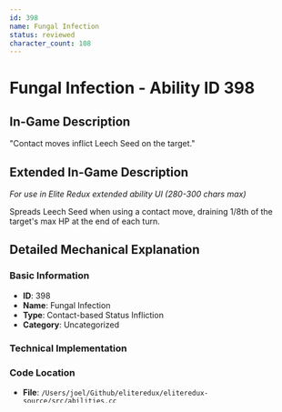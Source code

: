 ```yaml
---
id: 398
name: Fungal Infection
status: reviewed
character_count: 108
---
```


# Fungal Infection - Ability ID 398

## In-Game Description
"Contact moves inflict Leech Seed on the target."

## Extended In-Game Description
*For use in Elite Redux extended ability UI (280-300 chars max)*

Spreads Leech Seed when using a contact move, draining 1/8th of the target's max HP at the end of each turn.

## Detailed Mechanical Explanation

### Basic Information
- **ID**: 398
- **Name**: Fungal Infection
- **Type**: Contact-based Status Infliction
- **Category**: Uncategorized

### Technical Implementation

### Code Location
- **File**: `/Users/joel/Github/eliteredux/eliteredux-source/src/abilities.cc`
- **Lines**: 4104-4116
- **Function**: `FungalInfection`
- **Trigger**: `onAttacker`

### Implementation Details
```cpp
constexpr Ability FungalInfection = {
    .onAttacker = +[](ON_ATTACKER) -> int {
        CHECK(ShouldApplyOnHitAffect(target))
        CHECK_NOT(IS_BATTLER_OF_TYPE(target, TYPE_GRASS))
        CHECK_NOT(gStatuses3[target] & STATUS3_LEECHSEED)
        CHECK(IsMoveMakingContact(move, battler))

        gStatuses3[target] |= battler;
        gStatuses3[target] |= STATUS3_LEECHSEED;
        BattleScriptCall(BattleScript_AbsorbantActivated);
        return TRUE;
    },
};
```

### Activation Conditions
1. **Contact Required**: Only triggers when the user makes physical contact with moves
2. **Target Validation**: Must pass `ShouldApplyOnHitAffect(target)` check
3. **Type Immunity**: Grass-type Pokemon are immune to the effect
4. **Status Check**: Target must not already have Leech Seed status
5. **Move Contact**: Move must have the contact flag (`IsMoveMakingContact`)

### Status Applied
- **Effect**: `STATUS3_LEECHSEED`
- **Mechanics**: Standard Leech Seed effect - drains 1/8 of target's max HP each turn and heals the source
- **Duration**: Persists until target switches out
- **Battle Script**: Uses `BattleScript_AbsorbantActivated`

## Pokemon Distribution

### Primary Ability Holders
1. **Paras** (Species: SPECIES_PARAS)
   - Type: Bug/Grass
   - Stats: 45/75/65/50/90/25
   - Other Abilities: Opportunist, Hyper Aggressive
   - Innates: Effect Spore, Overcoat, Dry Skin

2. **Brute Bonnet** (Species: SPECIES_BRUTE_BONNET)
   - Type: Grass/Dark (Paradox Pokemon)
   - Stats: 111/127/99/79/99/55
   - Other Abilities: Adaptability, Mycelium Might
   - Innates: Protosynthesis, Regenerator, Solar Power

### Innate Ability Holders
1. **Mega Breloom** (Species: SPECIES_BRELOOM_MEGA)
   - Type: Grass/Fighting
   - Stats: 60/140/130/50/110/70
   - Other Abilities: Long Reach, Stamina, Avenger
   - Other Innates: Perfectionist, Technician

## Strategic Analysis

### Competitive Viability: Medium
Fungal Infection offers consistent passive damage and healing, making it valuable for bulky Pokemon that frequently make contact. The ability to automatically apply Leech Seed without using a move slot provides significant utility.

### Strengths
1. **Passive Sustain**: Provides constant healing from Leech Seed effect
2. **No Move Slot Cost**: Applies Leech Seed without sacrificing moveset space
3. **Contact Punishment**: Deters physical attackers from making contact
4. **Stall Potential**: Excellent for defensive strategies and time-based wins
5. **Wide Coverage**: Works with any contact move in the user's arsenal

### Weaknesses
1. **Grass Immunity**: Completely ineffective against Grass-type Pokemon
2. **Contact Dependency**: Useless with special attacks or non-contact moves
3. **Status Blocking**: Cannot affect targets already under Leech Seed
4. **Switch Vulnerability**: Effect ends when target switches out
5. **Limited Distribution**: Available to relatively few Pokemon

### Optimal Pokemon Types
- **Bulky Physical Attackers**: Pokemon with high HP/Defense that use contact moves
- **Tank Builds**: Defensive Pokemon that can capitalize on the healing
- **Stall Teams**: Pokemon designed for long-term battles

## Related Abilities

### Similar Mechanics
1. **Absorbant** (Ability #425)
   - **Difference**: Only triggers on drain moves (Absorb, Dream Eater)
   - **Similarity**: Also applies STATUS3_LEECHSEED with same immunity conditions
   - **Code Location**: Lines 4402-4414 in abilities.cc

### Contact-Based Abilities
- **Poison Touch**: Applies poison on contact
- **Effect Spore**: Random status conditions on contact
- **Static**: Paralysis chance on contact

## Competitive Applications

### Team Synergy
1. **Entry Hazard Support**: Combines well with Spikes/Stealth Rock for residual damage
2. **Wish Support**: Leech Seed healing stacks with team healing moves
3. **Stall Cores**: Excellent in defensive team compositions

### Counter-Strategies
1. **Grass-type Pokemon**: Complete immunity to the effect
2. **Special Attackers**: Avoid contact moves entirely
3. **Rapid Switching**: Frequent switches remove Leech Seed status
4. **Non-Contact Moves**: Use moves without the contact flag

### Usage Patterns
- **Early Game**: Apply to walls and tanks for sustained pressure
- **Mid Game**: Use on switch-ins to force unfavorable trades
- **Late Game**: Stall out weakened opponents with residual damage

## Notable Interactions

### Move Interactions
- **Contact Moves**: All contact moves can trigger (Tackle, Punch moves, etc.)
- **Non-Contact**: Special attacks, projectiles, and non-contact physical moves won't trigger
- **Multi-Hit**: Each hit can potentially trigger the ability

### Status Interactions
- **Leech Seed Stack**: Cannot apply if target already has Leech Seed
- **Substitute**: May be blocked by Substitute (needs verification)
- **Magic Guard**: Target takes no damage but effect still applies

## Development Notes
- Uses the same battle script as Absorbant ability (`BattleScript_AbsorbantActivated`)
- Implemented as a contact-based onAttacker trigger
- Part of the newer ability additions (ID 398 in high number range)
- Currently categorized as "Uncategorized" in ability classification system